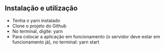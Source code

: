 ## Instalação e utilização

-   Tenha o yarn instalado
-   Clone o projeto do Github
-   No terminal, digite: yarn
-   Para colocar a aplicação em funcionamento (o servidor deve estar em funcionamento já), no terminal: yarn start